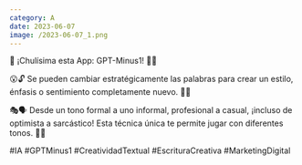 ```yaml
--- 
category: A 
date: 2023-06-07 
image: /2023-06-07_1.png 
--- 
```


🚀 ¡Chulísima esta App: GPT-Minus1! 🎉✨ 

😮🔓 Se pueden cambiar estratégicamente las palabras para crear un estilo, énfasis o sentimiento completamente nuevo. 🌈💫

🎭🗣️ Desde un tono formal a uno informal, profesional a casual, ¡incluso de optimista a sarcástico! Esta técnica única te permite jugar con diferentes tonos. 💬💪

#IA #GPTMinus1 #CreatividadTextual #EscrituraCreativa #MarketingDigital